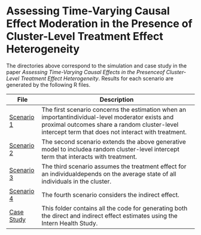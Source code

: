 # Assessing Time-Varying Causal Effect Moderation in the Presence of Cluster-Level Treatment Effect Heterogeneity

The directories above correspond to the simulation and case study in the paper *Assessing Time-Varying Causal Effects in the Presenceof Cluster-Level Treatment Effect Heterogeneity*. Results for each scenario are generated by the following R files.

File | Description
---- | ----
[Scenario 1](https://github.com/Herashi/MRT/tree/master/Scenario%201) | The first  scenario  concerns  the  estimation when  an  importantindividual-level moderator exists and proximal outcomes share a random cluster-level intercept term that does not interact with treatment.
[Scenario 2](https://github.com/Herashi/MRT/tree/master/Scenario%202) | The second scenario extends the above generative model to includea random cluster-level intercept term that interacts with treatment.
[Scenario 3](https://github.com/Herashi/MRT/tree/master/Scenario%203) | The third scenario assumes the treatment effect for an individualdepends on the average state of all individuals in the cluster.
[Scenario 4](https://github.com/Herashi/MRT/tree/master/Scenario%204) | The fourth scenario considers the indirect effect.
[Case Study](https://github.com/Herashi/MRT/tree/master/Case%20Study) | This folder contains all the code for generating both the direct and indirect effect estimates using the Intern Health Study.









